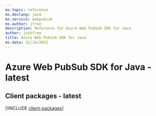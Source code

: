```yaml
---
ms.topic: reference
ms.devlang: java
ms.service: webpubsub
ms.author: jfree
description: Reference for Azure Web PubSub SDK for Java
author: joshfree
title: Azure Web PubSub SDK for Java
ms.data: 11/14/2022
---
```

# Azure Web PubSub SDK for Java - latest

## Client packages - latest
[!INCLUDE [client-packages](web-pubsub-client-index.md)]